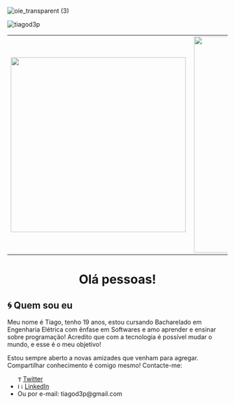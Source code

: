 
![oie_transparent (3)](https://i.imgur.com/YprD8EV.png)

<p align="left"> <img src="https://komarev.com/ghpvc/?username=tiagod3p" alt="tiagod3p" /> </p>


<center>
<table>
  <tr>
      <td><img width="400px" align="left" src="https://github-readme-stats.vercel.app/api/top-langs/?username=tiagod3p&hide=html,css&layout=compact&theme=radical" /></td>
      <td><img width="495px" align="left" src="https://github-readme-stats.vercel.app/api?username=tiagod3p&theme=radical" /></td>
  </tr>   
</table>
</center>


<h1 align="center">
    Olá pessoas!
</h1>

## :cyclone: Quem sou eu

Meu nome é Tiago, tenho 19 anos, estou cursando Bacharelado em Engenharia Elétrica com ênfase em Softwares e amo aprender e ensinar sobre programação! Acredito que com a tecnologia é possível mudar o mundo, e esse é o meu objetivo!

Estou sempre aberto a novas amizades que venham para agregar. Compartilhar conhecimento é comigo mesmo! Contacte-me:

<ul>
  <li style="display: flex; align-items: center;">
    <img src="https://user-images.githubusercontent.com/3603793/87077942-4b727b00-c1fa-11ea-890c-c1249a500a57.png" width="12" alt="Twitter"> 
    <a href="https://twitter.com/tiagod3p" target="_blank" title="Twitter">Twitter</a>
  </li>
  <li>
    <img src="https://user-images.githubusercontent.com/3603793/87078013-6b09a380-c1fa-11ea-9ca0-6789b1cafb1c.png" width="12" alt="Linkedin"> 
    <a href="https://www.linkedin.com/in/tiagovidaldepaula/" target="_blank" title="LinkedIn">LinkedIn</a>
  </li>
<li>
    Ou por e-mail: tiagod3p@gmail.com    
</li>
</ul>


